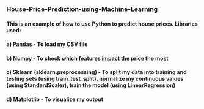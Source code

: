 ### House-Price-Prediction-using-Machine-Learning

#### This is an example of how to use Python to predict house prices. Libraries used:
#### a) Pandas - To load my CSV file
#### b) Numpy - To check which features impact the price the most 
#### c) Sklearn (sklearn.preprocessing) - To split my data into training and testing sets (using train_test_split), normalize my continuous values (using StandardScaler), train the model (using LinearRegression)
#### d) Matplotlib - To visualize my output
